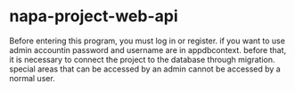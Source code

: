 # napa-project-web-api

Before entering this program, you must log in or register. if you want to use admin accountin password and username are in appdbcontext. before that, it is necessary to connect the project to the database through migration.
special areas that can be accessed by an admin cannot be accessed by a normal user.